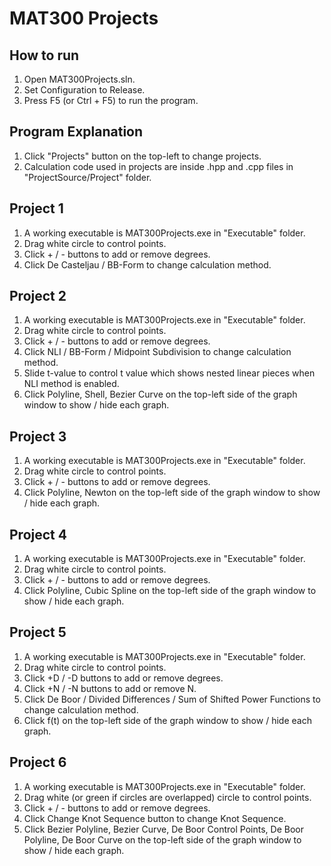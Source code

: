 # MAT300 Projects
 
## How to run
1. Open MAT300Projects.sln.
2. Set Configuration to Release.
3. Press F5 (or Ctrl + F5) to run the program.

## Program Explanation
1. Click "Projects" button on the top-left to change projects.
2. Calculation code used in projects are inside .hpp and .cpp files in "ProjectSource/Project" folder.

## Project 1
1. A working executable is MAT300Projects.exe in "Executable" folder.
2. Drag white circle to control points.
3. Click + / - buttons to add or remove degrees.
4. Click De Casteljau / BB-Form to change calculation method.

## Project 2
1. A working executable is MAT300Projects.exe in "Executable" folder.
2. Drag white circle to control points.
3. Click + / - buttons to add or remove degrees.
4. Click NLI / BB-Form / Midpoint Subdivision to change calculation method.
5. Slide t-value to control t value which shows nested linear pieces when NLI method is enabled.
6. Click Polyline, Shell, Bezier Curve on the top-left side of the graph window to show / hide each graph.

## Project 3
1. A working executable is MAT300Projects.exe in "Executable" folder.
2. Drag white circle to control points.
3. Click + / - buttons to add or remove degrees.
4. Click Polyline, Newton on the top-left side of the graph window to show / hide each graph.

## Project 4
1. A working executable is MAT300Projects.exe in "Executable" folder.
2. Drag white circle to control points.
3. Click + / - buttons to add or remove degrees.
4. Click Polyline, Cubic Spline on the top-left side of the graph window to show / hide each graph.

## Project 5
1. A working executable is MAT300Projects.exe in "Executable" folder.
2. Drag white circle to control points.
3. Click +D / -D buttons to add or remove degrees.
4. Click +N / -N buttons to add or remove N.
5. Click De Boor / Divided Differences / Sum of Shifted Power Functions to change calculation method.
6. Click f(t) on the top-left side of the graph window to show / hide each graph.

## Project 6
1. A working executable is MAT300Projects.exe in "Executable" folder.
2. Drag white (or green if circles are overlapped) circle to control points.
3. Click + / - buttons to add or remove degrees.
4. Click Change Knot Sequence button to change Knot Sequence.
5. Click Bezier Polyline, Bezier Curve, De Boor Control Points, De Boor Polyline, De Boor Curve on the top-left side of the graph window to show / hide each graph.